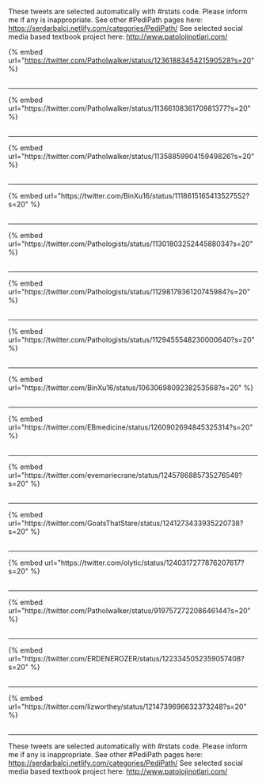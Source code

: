 

These tweets are selected automatically with #rstats code. Please inform me if any is inappropriate.
See other #PediPath pages here: https://serdarbalci.netlify.com/categories/PediPath/ 
See selected social media based textbook project here: http://www.patolojinotlari.com/

{% embed url="https://twitter.com/Patholwalker/status/1236188345421590528?s=20" %}<br>
<br>
<hr>
{% embed url="https://twitter.com/Patholwalker/status/1136610836170981377?s=20" %}<br>
<br>
<hr>
{% embed url="https://twitter.com/Patholwalker/status/1135885990415949826?s=20" %}<br>
<br>
<hr>
{% embed url="https://twitter.com/BinXu16/status/1118615165413527552?s=20" %}<br>
<br>
<hr>
{% embed url="https://twitter.com/Pathologists/status/1130180325244588034?s=20" %}<br>
<br>
<hr>
{% embed url="https://twitter.com/Pathologists/status/1129817936120745984?s=20" %}<br>
<br>
<hr>
{% embed url="https://twitter.com/Pathologists/status/1129455548230000640?s=20" %}<br>
<br>
<hr>
{% embed url="https://twitter.com/BinXu16/status/1063069809238253568?s=20" %}<br>
<br>
<hr>
{% embed url="https://twitter.com/EBmedicine/status/1260902694845325314?s=20" %}<br>
<br>
<hr>
{% embed url="https://twitter.com/evemariecrane/status/1245786885735276549?s=20" %}<br>
<br>
<hr>
{% embed url="https://twitter.com/GoatsThatStare/status/1241273433935220738?s=20" %}<br>
<br>
<hr>
{% embed url="https://twitter.com/olytic/status/1240317277876207617?s=20" %}<br>
<br>
<hr>
{% embed url="https://twitter.com/Patholwalker/status/919757272208646144?s=20" %}<br>
<br>
<hr>
{% embed url="https://twitter.com/ERDENEROZER/status/1223345052359057408?s=20" %}<br>
<br>
<hr>
{% embed url="https://twitter.com/lizworthey/status/1214739696632373248?s=20" %}<br>
<br>
<hr>


These tweets are selected automatically with #rstats code. Please inform me if any is inappropriate.
See other #PediPath pages here: https://serdarbalci.netlify.com/categories/PediPath/ 
See selected social media based textbook project here: http://www.patolojinotlari.com/
